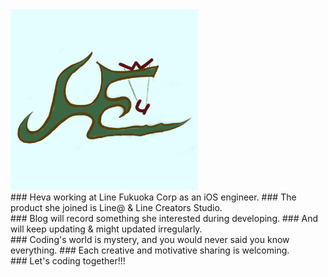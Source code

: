 
<img src="/images/logo.png" width="300">

<br/>
### Heva working at Line Fukuoka Corp as an iOS engineer.
### The product she joined is Line@ & Line Creators Studio.

<br/>
### Blog will record something she interested during developing.
### And will keep updating & might updated irregularly.

<br/>
### Coding's world is mystery, and you would never said you know everything.
### Each creative and motivative sharing is welcoming.

<br/>
### Let's coding together!!!
